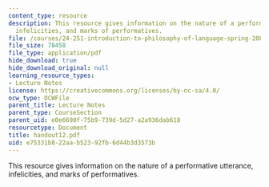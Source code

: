 ```yaml
---
content_type: resource
description: This resource gives information on the nature of a performative utterance,
  infelicities, and marks of performatives.
file: /courses/24-251-introduction-to-philosophy-of-language-spring-2005/e75331b822aab52392fb6d44b3d3573b_handout12.pdf
file_size: 78458
file_type: application/pdf
hide_download: true
hide_download_original: null
learning_resource_types:
- Lecture Notes
license: https://creativecommons.org/licenses/by-nc-sa/4.0/
ocw_type: OCWFile
parent_title: Lecture Notes
parent_type: CourseSection
parent_uid: e0e6690f-75b9-739d-5d27-a2a936dab618
resourcetype: Document
title: handout12.pdf
uid: e75331b8-22aa-b523-92fb-6d44b3d3573b
---
```

This resource gives information on the nature of a performative utterance, infelicities, and marks of performatives.
